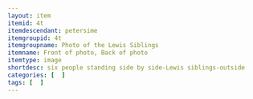 ```yaml
---
layout: item
itemid: 4t
itemdescendant: petersime
itemgroupid: 4t
itemgroupname: Photo of the Lewis Siblings 
itemname: Front of photo, Back of photo
itemtype: image
shortdesc: six people standing side by side-Lewis siblings-outside
categories: [  ]
tags: [  ]
---
```

